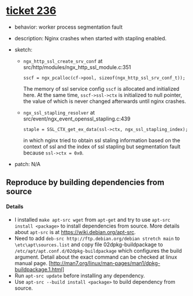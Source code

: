 # [ticket 236](https://trac.nginx.org/nginx/ticket/236)
- behavior: worker process segmentation fault
- description: Nginx crashes when started with stapling enabled.
- sketch:
    - `ngx_http_ssl_create_srv_conf` at src/http/modules/ngx_http_ssl_module.c:351

        `sscf = ngx_pcalloc(cf->pool, sizeof(ngx_http_ssl_srv_conf_t));`

        The memory of ssl service config `sscf` is allocated and initialized here. At the same time, `sscf->ssl->ctx` is initialized to null pointer, the value of which is never changed afterwards until nginx crashes.

    - `ngx_ssl_stapling_resolver` at src/event/ngx_event_openssl_stapling.c:439

        `staple = SSL_CTX_get_ex_data(ssl->ctx, ngx_ssl_stapling_index);`

        in which nginx tried to obtain ssl staling information based on the context of ssl and the index of ssl stapling but segmentation fault because `ssl->ctx = 0x0`.

- patch: N/A

## Reproduce by building dependencies from source
#### Details
* I installed `make apt-src wget` from `apt-get` and try to use `apt-src install <package>` to install dependencies from source. More details about `apt-src` is at https://wiki.debian.org/apt-src.
* Need to add `deb-src http://ftp.debian.org/debian stretch main` to `\etc\apt\sources.list` and copy file 02dpkg-buildpackage to `/etc/apt/apt.conf.d/02dpkg-buildpackage` which configures the build argument. Detail about the exact command can be checked at linux manual page. [http://man7.org/linux/man-pages/man1/dpkg-buildpackage.1.html]
* Run `apt-src update` before installing any dependency.
* Use `apt-src --build install <package>` to build dependency from source.
